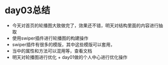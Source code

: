 # day03总结
- 今天对首页的轮播图大致做完了，效果还不错，明天对结构里面的内容进行抽取
- 使用swiper插件进行轮播图的构建操作
- swiper插件有很多的模版，其中这些模版可以套用，
- 当中的属性和方法可以混用等，查看文档
- 明天对轮播图进行优化 + day01做的个人中心进行优化操作


